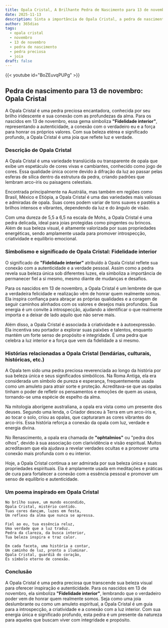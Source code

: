 ```yaml
---
title: Opala Cristal, A Brilhante Pedra de Nascimento para 13 de novembro
date: 2025-11-13
description: Sinta a importância de Opala Cristal, a pedra de nascimento de 13 de novembro que simboliza Fidelidade interior. Deixe que sua beleza e significado iluminem seu dia.
author: 365dias
tags:
  - opala cristal
  - novembro
  - 13 de novembro
  - pedra de nascimento
  - pedra preciosa
  - joia
draft: false
---
```


{{< youtube id="BoZEuvqPUPg" >}}

## Pedra de nascimento para 13 de novembro: Opala Cristal

A Opala Cristal é uma pedra preciosa encantadora, conhecida por seu brilho iridescente e sua conexão com as profundezas da alma. Para os nascidos em 13 de novembro, essa gema simboliza **"Fidelidade interior"**, representando a autenticidade, a conexão com o verdadeiro eu e a força para honrar os próprios valores. Com sua beleza etérea e significado profundo, a Opala Cristal é uma joia que reflete luz e verdade.

### Descrição de Opala Cristal

A Opala Cristal é uma variedade translúcida ou transparente de opala que exibe um espetáculo de cores vivas e cambiantes, conhecido como jogo de cores. Essa qualidade única ocorre devido à difração da luz ao passar pelas esferas de sílica dentro da estrutura da pedra, criando padrões que lembram arco-íris ou paisagens celestiais.

Encontrada principalmente na Austrália, mas também em regiões como Brasil, México e Etiópia, a Opala Cristal é uma das variedades mais valiosas e admiradas de opala. Suas cores podem variar de tons suaves e pastéis a brilhos intensos e vibrantes, dependendo da luz e do ângulo de visão.

Com uma dureza de 5,5 a 6,5 na escala de Mohs, a Opala Cristal é uma pedra delicada, ideal para joias protegidas como pingentes ou brincos. Além de sua beleza visual, é altamente valorizada por suas propriedades energéticas, sendo amplamente usada para promover introspecção, criatividade e equilíbrio emocional.

### Simbolismo e significado de Opala Cristal: Fidelidade interior

O significado de **"Fidelidade interior"** atribuído à Opala Cristal reflete sua conexão com a autenticidade e a verdade pessoal. Assim como a pedra revela sua beleza única sob diferentes luzes, ela simboliza a importância de permanecer fiel a si mesmo, mesmo diante de mudanças e desafios.

Para os nascidos em 13 de novembro, a Opala Cristal é um lembrete de que a verdadeira felicidade e realização vêm de honrar quem realmente somos. Ela inspira confiança para abraçar as próprias qualidades e a coragem de seguir caminhos alinhados com os valores e desejos mais profundos. Sua energia é um convite à introspecção, ajudando a identificar o que realmente importa e a deixar de lado aquilo que não serve mais.

Além disso, a Opala Cristal é associada à criatividade e à autoexpressão. Ela incentiva seu portador a explorar suas paixões e talentos, enquanto mantém um forte senso de propósito e integridade. É uma pedra que celebra a luz interior e a força que vem da fidelidade a si mesmo.

### Histórias relacionadas a Opala Cristal (lendárias, culturais, históricas, etc.)

A Opala tem sido uma pedra preciosa reverenciada ao longo da história por sua beleza única e seus significados simbólicos. Na Roma Antiga, ela era considerada um símbolo de pureza e esperança, frequentemente usada como um amuleto para atrair sorte e proteção. Acreditava-se que as opalas tinham o poder de refletir os pensamentos e emoções de quem as usava, tornando-se uma espécie de espelho da alma.

Na mitologia aborígene australiana, a opala era vista como um presente dos deuses. Segundo uma lenda, o Criador desceu à Terra em um arco-íris e, ao tocar o solo, criou as opalas, que capturaram as cores vibrantes do arco-íris. Essa história reforça a conexão da opala com luz, verdade e energia divina.

No Renascimento, a opala era chamada de **"ophtalmios"** ou "pedra dos olhos", devido à sua associação com clarividência e visão espiritual. Muitos acreditavam que ela ajudava a revelar verdades ocultas e a promover uma conexão mais profunda com o eu interior.

Hoje, a Opala Cristal continua a ser admirada por sua beleza única e suas propriedades espirituais. Ela é amplamente usada em meditações e práticas de cura para fortalecer a conexão com a essência pessoal e promover um senso de equilíbrio e autenticidade.

### Um poema inspirado em Opala Cristal

```
No brilho suave, um mundo escondido,  
Opala Cristal, mistério contido.  
Tuas cores dançam, luzes em festa,  
Um reflexo da alma que nunca se apressa.  

Fiel ao eu, tua essência reluz,  
Uma verdade que a luz traduz.  
Pedra da clareza, da busca interior,  
Tua beleza inspira e traz calor.  

Em cada faceta, uma história a contar,  
Um caminho de luz, pronto a iluminar.  
Opala Cristal, guardiã do coração,  
És símbolo eterno de conexão.
```

### Conclusão

A Opala Cristal é uma pedra preciosa que transcende sua beleza visual para oferecer inspiração e autenticidade. Para os nascidos em 13 de novembro, ela simboliza **"Fidelidade interior"**, lembrando que o verdadeiro poder vem de honrar quem realmente somos. Seja como uma joia deslumbrante ou como um amuleto espiritual, a Opala Cristal é um guia para a introspecção, a criatividade e a conexão com a luz interior. Com sua energia única e significado profundo, esta pedra é um presente da natureza para aqueles que buscam viver com integridade e propósito.